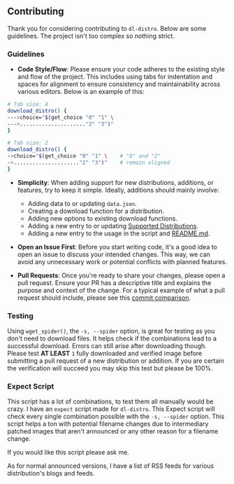 ## Contributing

Thank you for considering contributing to `dl-distro`. Below are some guidelines. The project isn't too complex so nothing strict.

### Guidelines

- **Code Style/Flow**: Please ensure your code adheres to the existing style and flow of the project. This includes using tabs for indentation and spaces for alignment to ensure consistency and maintainability across various editors. Below is an example of this:

```bash
# Tab size: 4
download_distro() {                       
--->choice="$(get_choice "0" "1" \
--->....................."2" "3")"
}

# Tab size: 2
download_distro() {
->choice="$(get_choice "0" "1" \    # "0" and "2"
->....................."2" "3")"    # remain aligned
}
```

- **Simplicity**: When adding support for new distributions, additions, or features, try to keep it simple. Ideally, additions should mainly involve:

  - Adding data to or updating `data.json`.
  - Creating a download function for a distribution.
  - Adding new options to existing download functions.
  - Adding a new entry to or updating [Supported Distributions](README.md#supported-distributions).
  - Adding a new entry to the usage in the script and [README.md](README.md#usage).

- **Open an Issue First**: Before you start writing code, it's a good idea to open an issue to discuss your intended changes. This way, we can avoid any unnecessary work or potential conflicts with planned features.

- **Pull Requests**: Once you're ready to share your changes, please open a pull request. Ensure your PR has a descriptive title and explains the purpose and context of the change. For a typical example of what a pull request should include, please see this [commit comparison](https://codeberg.org/bashuser30/dl-distro/compare/34dbaa14e8...64e55c4b7d).

### Testing

Using `wget_spider()`, the `-s, --spider` option, is great for testing as you don't need to download files. It helps check if the combinations lead to a successful download. Errors can still arise after downloading though. Please test **AT LEAST** `1` fully downloaded and verified image before submitting a pull request of a new distribution or addition. If you are certain the verification will succeed you may skip this test but please be 100%.

### Expect Script

This script has a lot of combinations, to test them all manually would be crazy. I have an `expect` script made for `dl-distro`. This Expect script will check every single combination possible with the `-s, --spider` option. This script helps a ton with potential filename changes due to intermediary patched images that aren't announced or any other reason for a filename change.

If you would like this script please ask me.

As for normal announced versions, I have a list of RSS feeds for various distribution's blogs and feeds.
